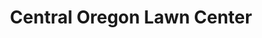 ---
title: "Central Oregon Lawn Center"
url: /bend/central-oregon-lawn-center/
shop: garden centre
---